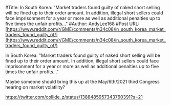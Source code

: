 #Title: In South Korea: "Market traders found guilty of naked short selling will be fined up to their order amount. In addition, illegal short sellers could face imprisonment for a year or more as well as additional penalties up to five times the unfair profits..."
#Author: AndyLee168
#Post URL: [https://www.reddit.com/r/GME/comments/n34c08/in_south_korea_market_traders_found_guilty_of/](https://www.reddit.com/r/GME/comments/n34c08/in_south_korea_market_traders_found_guilty_of/)





In South Korea:
"Market traders found guilty of naked short selling will be fined up to their order amount. In addition, illegal short sellers could face imprisonment for a year or more as well as additional penalties up to five times the unfair profits..."

Maybe someone should bring this up at the May/6th/2021 third Congress hearing on market volatility?

https://twitter.com/collide_z/status/1388485957343760391?s=21